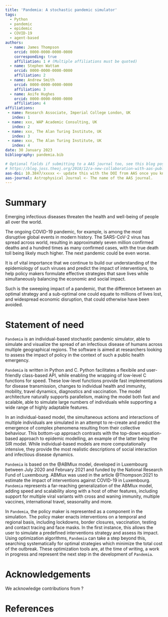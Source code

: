 ```yaml
---
title: 'Pandemia: A stochastic pandemic simulator'
tags:
  - Python
  - pandemic
  - epidemic
  - COVID-19
  - agent-based
authors:
  - name: James Thompson
    orcid: 0000-0000-0000-0000
    corresponding: true
    affiliation: 1 # (Multiple affiliations must be quoted)
  - name: Stephen Wattam
    orcid: 0000-0000-0000-0000
    affiliation: 2
  - name: Andrew Smith
    orcid: 0000-0000-0000-0000
    affiliation: 3
  - name: Aoife Hughes
    orcid: 0000-0000-0000-0000
    affiliation: 4
affiliations:
 - name: Research Associate, Imperial College London, UK
   index: 1
 - name: xxx, WAP Academic Consulting, UK
   index: 2
 - name: xxx, The Alan Turing Institute, UK
   index: 3
 - name: xxx, The Alan Turing Institute, UK
   index: 4
date: 30 January 2023
bibliography: pandemia.bib

# Optional fields if submitting to a AAS journal too, see this blog post:
# https://blog.joss.theoj.org/2018/12/a-new-collaboration-with-aas-publishing
aas-doi: 10.3847/xxxxx <- update this with the DOI from AAS once you know it.
aas-journal: Astrophysical Journal <- The name of the AAS journal.
---
```


# Summary

Emerging infectious diseases threaten the health and well-being of people all over the world.

The ongoing COVID-19 pandemic, for example, is among the most disruptive global events in modern history. The SARS-CoV-2 virus has spread across world, resulting in approximately seven million confirmed deaths and a hundred times as many confirmed cases, with the true death toll being likely much higher. The next pandemic could be even worse.

It is of vital importance that we continue to build our understanding of the epidemiology of such viruses and predict the impact of interventions, to help policy makers formulate effective strategies that save lives while simultaneously balancing the economic and social impact.

Such is the sweeping impact of a pandemic, that the difference between an optimal strategy and a sub-optimal one could equate to millions of lives lost, and widespread economic disruption, that could otherwise have been avoided.

# Statement of need

`Pandemia` is an individual-based stochastic pandemic simulator, able to simulate and visualize the spread of an infectious disease of humans across multiple geographical regions. The software is aimed at researchers looking to assess the impact of policy in the context of such a public health emergency.

`Pandemia` is written in Python and C. Python facilitates a flexibile and user-friendly class-based API, while enabling the wrapping of low-level C functions for speed. These low-level functions provide fast implementations for disease transmission, changes to individual health and immunity, mobility, travel dynamics, diagnostics and vaccination. The model architecture naturally supports parallelism, making the model both fast and scalable, able to simulate large numbers of individuals while supporting a wide range of highly adaptable features.

In an individual-based model, the simultaneous actions and interactions of multiple individuals are simulated in an attempt to re-create and predict the emergence of complex phenomena resulting from their collective behaviour. This bottom-up approach contrasts with the top-down equation-based approach to epidemic modelling, an example of the latter being the SIR model. While individual-based models are more computationally intensive, they provide the most realistic descriptions of social interaction and infectious disease dynamics.

`Pandemia` is based on the @ABMlux model, developed in Luxembourg between July 2020 and February 2021 and funded by the National Research Fund of Luxembourg. ABMlux was used in the article @Thompson:2021 to estimate the impact of interventions against COVID-19 in Luxembourg. `Pandemia` represents a far-reaching generalization of the ABMlux model, adding speed and scalability along with a host of other features, including support for multiple viral variants with cross and waning immunity, multiple vaccines, international travel, seasonality and more.

In `Pandemia`, the policy maker is represented as a component in the simulation. The policy maker enacts interventions on a temporal and regional basis, including lockdowns, border closures, vaccination, testing and contact tracing and face masks. In the first instance, this allows the user to simulate a predefined interventions strategy and assess its impact. Using optimization algorithms, `Pandemia` can take a step beyond this, searching systematically for optimal strategies which minimize the total cost of the outbreak. These optimization tools are, at the time of writing, a work in progress and represent the next step in the development of `Pandemia`.

# Acknowledgements

We acknowledge contributions from ?

# References